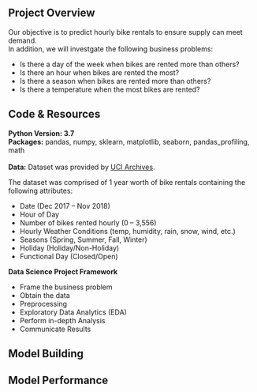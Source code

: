 ## Project Overview 

Our objective is to predict hourly bike rentals to ensure supply can meet demand. 
<br>
In addition, we will investgate the following business problems: 

<ul> 
	<li>Is there a day of the week when bikes are rented more than others?</li>
	<li>Is there an hour when bikes are rented the most?</li>
	<li>Is there a season when bikes are rented more than others?</li>
	<li>Is there a temperature when the most bikes are rented? </li>
</ul>	

## Code & Resources
<b>Python Version: 3.7</b>
<br>
<b>Packages:</b> pandas, numpy, sklearn, matplotlib, seaborn, pandas_profiling, math
<br><br>
<b>Data:</b> Dataset was provided by <a href="https://archive.ics.uci.edu/ml/datasets/Seoul+Bike+Sharing+Demand" target="_blank">UCI Archives</a>.

The dataset was comprised of 1 year worth of bike rentals containing the following attributes: 
<ul>
	<li>Date (Dec 2017 – Nov 2018)</li>
 	<li>Hour of Day </li>
 	<li>Number of bikes rented hourly (0 – 3,556) </li>
 	<li>Hourly Weather Conditions (temp, humidity, rain, snow, wind, etc.) </li>
 	<li>Seasons (Spring, Summer, Fall, Winter) </li>
 	<li>Holiday (Holiday/Non-Holiday)</li>
 	<li>Functional Day (Closed/Open)</li>
</ul>

<b>Data Science Project Framework</b>
<ul>
	<li>Frame the business problem</li>
 	<li>Obtain the data</li>
	<li>Preprocessing</li>
  <li>Exploratory Data Analytics (EDA)</li>
  <li>Perform in-depth Analysis</li>
  <li>Communicate Results</li>
</ul>
 
## Model Building 

## Model Performance


